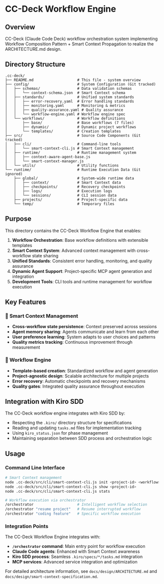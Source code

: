 # CC-Deck Workflow Engine

## Overview
CC-Deck (Claude Code Deck) workflow orchestration system implementing Workflow Composition Pattern + Smart Context Propagation to realize the ARCHITECTURE.md design.

## Directory Structure

```
.cc-deck/
├── README.md                    # This file - system overview
├── config/                      # System Configuration (Git tracked)
│   ├── schemas/                 # Data validation schemas
│   │   └── context-schema.json  # Smart Context schema
│   ├── standards/               # Unified system standards
│   │   ├── error-recovery.yaml  # Error handling standards
│   │   ├── monitoring.yaml      # Monitoring & metrics
│   │   ├── quality-assurance.yaml # Quality assurance
│   │   └── workflow-engine.yaml # Workflow engine spec
│   └── workflows/               # Workflow definitions
│       ├── base/                # Base workflows (7 files)
│       ├── dynamic/             # Dynamic project workflows
│       └── templates/           # Creation templates
├── src/                         # Source Code Components (Git tracked)
│   ├── cli/                     # Command-line tools
│   │   └── smart-context-cli.js # Smart Context management
│   ├── runtime/                 # Runtime management system
│   │   ├── context-aware-agent-base.js
│   │   └── smart-context-manager.js
│   └── utils/                   # Utility functions
└── runtime/                     # Runtime Execution Data (Git ignored)
    ├── global/                  # System-wide runtime data
    │   ├── context/             # Smart Context data
    │   ├── checkpoints/         # Recovery checkpoints
    │   ├── logs/                # Execution logs
    │   └── sessions/            # CLI session data
    ├── projects/                # Project-specific data
    └── temp/                    # Temporary files
```

## Purpose

This directory contains the CC-Deck Workflow Engine that enables:

1. **Workflow Orchestration**: Base workflow definitions with extensible templates
2. **Smart Context System**: Advanced context management with cross-workflow state sharing  
3. **Unified Standards**: Consistent error handling, monitoring, and quality assurance
4. **Dynamic Agent Support**: Project-specific MCP agent generation and integration
5. **Development Tools**: CLI tools and runtime management for workflow execution

## Key Features

### 🔧 Smart Context Management
- **Cross-workflow state persistence**: Context preserved across sessions
- **Agent memory sharing**: Agents communicate and learn from each other  
- **User preference learning**: System adapts to user choices and patterns
- **Quality metrics tracking**: Continuous improvement through measurement

### 🎯 Workflow Engine
- **Template-based creation**: Standardized workflow and agent generation
- **Project-agnostic design**: Scalable architecture for multiple projects
- **Error recovery**: Automatic checkpoints and recovery mechanisms
- **Quality gates**: Integrated quality assurance throughout execution

## Integration with Kiro SDD

The CC-Deck workflow engine integrates with Kiro SDD by:

- Respecting the `.kiro/` directory structure for specifications
- Reading and updating `tasks.md` files for implementation tracking
- Using `kiro_status.json` for phase management
- Maintaining separation between SDD process and orchestration logic

## Usage

### Command Line Interface

```bash
# Smart Context management
node .cc-deck/src/cli/smart-context-cli.js init <project-id> <workflow>
node .cc-deck/src/cli/smart-context-cli.js show <project-id>
node .cc-deck/src/cli/smart-context-cli.js stats

# Workflow execution via orchestrator
/orchestrator                    # Intelligent workflow selection
/orchestrator "resume project"   # Resume interrupted workflow  
/orchestrator "coding feature"   # Specific workflow execution
```

### Integration Points

The CC-Deck Workflow Engine integrates with:

- **`/orchestrator` command**: Main entry point for workflow execution
- **Claude Code agents**: Enhanced with Smart Context awareness
- **Kiro SDD process**: Seamless `.kiro/specs/*/tasks.md` integration
- **MCP services**: Advanced service integration and optimization

For detailed architecture information, see `docs/design/ARCHITECTURE.md` and `docs/design/smart-context-specification.md`.